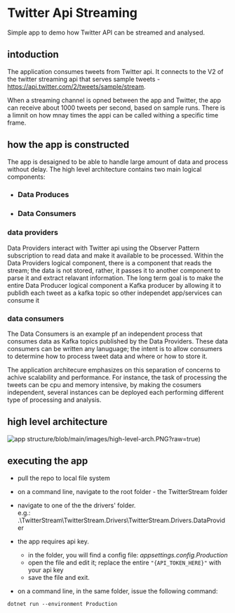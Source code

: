 # Twitter Api Streaming
 Simple app to demo how Twitter API can be streamed and analysed.

## intoduction
The application consumes tweets from Twitter api. It connects to the V2 of the twitter streaming api that serves sample tweets - https://api.twitter.com/2/tweets/sample/stream.

When a streaming channel is opned between the app and Twitter, the app can receive about 1000 tweets per second, based on sample runs. There is a limnit on how mnay times the appi can be called withing a specific time frame.

## how the app is constructed
The app is desaigned to be able to handle large amount of data and process without delay. The high level architecture contains two main logical components:
- ### Data Produces
- ### Data Consumers

### data providers
Data Providers interact with Twitter api using the Observer Pattern subscription to read data and make it available to be processed.
Within the Data Providers logical component, there is a component that reads the stream; the data is not stored, rather, it passes it to another component to parse it and extract relavant information. The long term goal is to make the entire Data Producer logical component a Kafka producer by allowing it to publidh each tweet as a kafka topic so other independet app/services can consume it

### data consumers
The Data Consumers is an example pf an independent process that consumes data as Kafka topics published by the Data Providers. These data consumers can be written any lanuguage; the intent is to allow consumers to determine how to process tweet data and where or how to store it. 

The application architecure emphasizes on this separation of concerns to achive scalability and performance. For instance, the task of processing the tweets can be cpu and memory intensive, by making the cosumers independent, several instances can be deployed each performing different type of processing and analysis.


 ## high level architecture
 ![app structure](https://github.com/kowusu01/TwitterApiStream)/blob/main/images/high-level-arch.PNG?raw=true)

## executing the app
- pull the repo to local file system
- on a command line, navigate to the root folder  - the TwitterStream folder
- navigate to one of the the drivers' folder.   
  e.g.: .\TwitterStream\TwitterStream.Drivers\TwitterStream.Drivers.DataProvider

- the app requires api key.
  - in the folder, you will find a config file: *appsettings.config.Production*  
  - open the file and edit it; replace the entire ```"{API_TOKEN_HERE}"``` with your api key
  - save the file and exit.

- on a command line, in the same folder, issue the following command:

``` dotnet run --environment Production  ```




